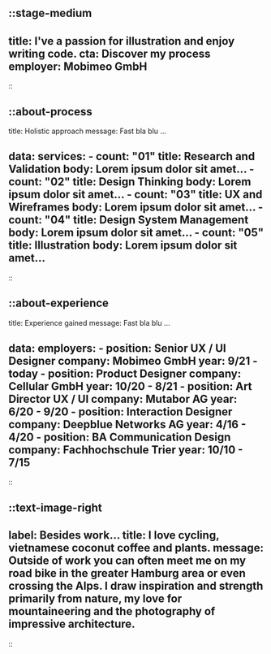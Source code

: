 
::stage-medium
---
title: I've a passion for illustration and enjoy writing code.
cta: Discover my process
employer: Mobimeo GmbH
---
::

::about-process
---
title: Holistic approach
message: Fast bla blu …

data:
    services:
      - count: "01"
        title: Research and Validation
        body: Lorem ipsum dolor sit amet…
      - count: "02"
        title: Design Thinking
        body: Lorem ipsum dolor sit amet…
      - count: "03"
        title: UX and Wireframes
        body: Lorem ipsum dolor sit amet…
      - count: "04"
        title: Design System Management
        body: Lorem ipsum dolor sit amet…
      - count: "05"
        title: Illustration
        body: Lorem ipsum dolor sit amet…     
---
::

::about-experience
---
title: Experience gained
message: Fast bla blu …

data:
    employers:
      - position: Senior UX / UI Designer
        company: Mobimeo GmbH
        year: 9/21 - today
      - position: Product Designer
        company: Cellular GmbH
        year: 10/20 - 8/21
      - position: Art Director UX / UI
        company: Mutabor AG
        year: 6/20 - 9/20
      - position: Interaction Designer
        company: Deepblue Networks AG
        year: 4/16 - 4/20
      - position: BA Communication Design
        company: Fachhochschule Trier
        year: 10/10 - 7/15
---
::

::text-image-right
---
label: Besides work…
title: I love cycling, vietnamese coconut coffee and plants.
message: Outside of work you can often meet me on my road bike in the greater Hamburg area or even crossing the Alps. I draw inspiration and strength primarily from nature, my love for mountaineering and the photography of impressive architecture. 
---
::